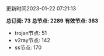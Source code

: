 更新时间2023-01-22 07:21:13

**总订阅: 73**
**总节点: 2289**
**有效节点: 363**
- trojan节点: 51
- v2ray节点: 142
- ss节点: 170
